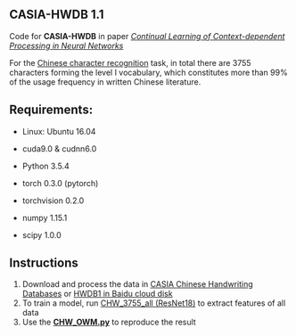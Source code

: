 ## CASIA-HWDB 1.1
Code for **CASIA-HWDB** in paper *[Continual Learning of Context-dependent Processing in Neural Networks](https://arxiv.org/abs/1810.01256)*

For the [Chinese character recognition](http://www.nlpr.ia.ac.cn/databases/handwriting/Home.html) task, in total there are 3755 characters forming the level I vocabulary, which constitutes more than 99% of the usage frequency in written Chinese literature.

## Requirements:

- Linux: Ubuntu 16.04

- cuda9.0 & cudnn6.0

- Python 3.5.4

- torch 0.3.0 (pytorch)

- torchvision 0.2.0

- numpy 1.15.1

- scipy 1.0.0

## Instructions
1. Download and process the data in [CASIA Chinese Handwriting Databases](http://www.nlpr.ia.ac.cn/databases/handwriting/Home.html) or [HWDB1 in Baidu cloud disk](https://pan.baidu.com/s/1o84jIrg#list/path=%2F)
2. To train a model, run [CHW_3755_all (ResNet18)](https://github.com/beijixiong3510/OWM/tree/master/CASIA_HWDB/CHW_ResNet18) to extract features of all data
3. Use the [**CHW_OWM.py**](https://github.com/beijixiong3510/OWM/blob/master/CASIA_HWDB/CHW_OWM.py) to reproduce the result
